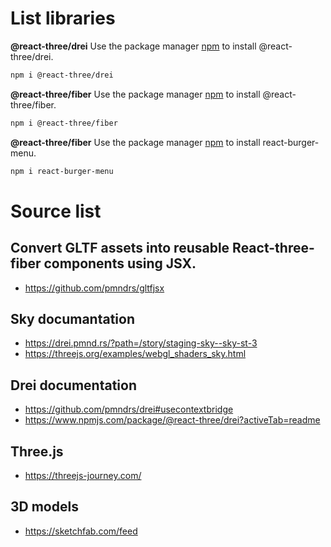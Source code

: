 # List libraries 

**@react-three/drei**
Use the package manager [npm](https://www.npmjs.com/package/@react-three/drei) to install @react-three/drei.

```bash
npm i @react-three/drei

```

**@react-three/fiber**
Use the package manager [npm](https://www.npmjs.com/package/@react-three/fiber) to install @react-three/fiber.

```bash
npm i @react-three/fiber

```

**@react-three/fiber**
Use the package manager [npm](https://www.npmjs.com/package/react-burger-menu) to install react-burger-menu.

```bash
npm i react-burger-menu

```


# Source list

## Convert GLTF assets into reusable React-three-fiber components using JSX.
- https://github.com/pmndrs/gltfjsx

## Sky documantation
- https://drei.pmnd.rs/?path=/story/staging-sky--sky-st-3
- https://threejs.org/examples/webgl_shaders_sky.html

## Drei documentation 
- https://github.com/pmndrs/drei#usecontextbridge
- https://www.npmjs.com/package/@react-three/drei?activeTab=readme

## Three.js
- https://threejs-journey.com/

## 3D models
- https://sketchfab.com/feed

